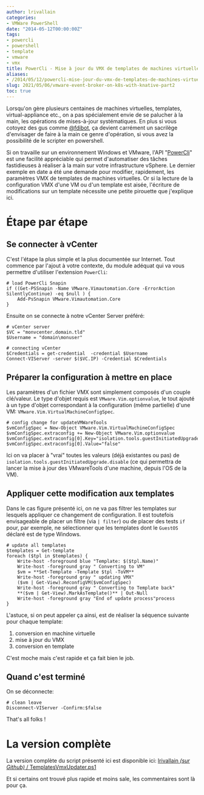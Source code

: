 ```yaml
---
author: lrivallain
categories:
- VMWare PowerShell
date: "2014-05-12T00:00:00Z"
tags:
- powercli
- powershell
- template
- vmware
- vmx
title: PowerCli - Mise à jour du VMX de templates de machines virtuelles
aliases: 
- /2014/05/12/powercli-mise-jour-du-vmx-de-templates-de-machines-virtuelles/
slug: 2021/05/06/vmware-event-broker-on-k8s-with-knative-part2
toc: true
---
```


Lorsqu'on gère plusieurs centaines de machines virtuelles, templates, virtual-appliance etc., on a pas spécialement envie de se palucher à la main, les opérations de mises-à-jour systématiques. En plus si vous cotoyez des gus comme [@fdibot](https://twitter.com/fdibot "Le compte twitter du (gentil) gus en question"), ça devient carrément un sacrilège d'envisager de faire à la main ce genre d'opération, si vous avez la possibilité de le scripter en powershell.

Si on travaille sur un environnement Windows et VMware, l'API "[PowerCli](https://www.vmware.com/support/developer/PowerCLI/ "Documentation de PowerCli")" est une facilité appréciable qui permet d'automatiser des tâches fastidieuses à réaliser à la main sur votre infrastructure vSphere. Le dernier exemple en date a été une demande pour modifier, rapidement, les paramètres VMX de templates de machines virtuelles. Or si la lecture de la configuration VMX d'une VM ou d'un template est aisée, l'écriture de modifications sur un template nécessite une petite pirouette que j'explique ici.


# Étape par étape

## Se connecter à vCenter

C'est l'étape la plus simple et la plus documentée sur Internet. Tout commence par l'ajout à votre contexte, du module adéquat qui va vous permettre d'utiliser l'extension ``PowerCli``:

    # load PowerCli Snapin
    if ((Get-PSSnapin -Name VMware.Vimautomation.Core -ErrorAction SilentlyContinue) -eq $null ) {
        Add-PsSnapin VMware.Vimautomation.Core
    }

Ensuite on se connecte à notre vCenter Server préféré:

    # vCenter server
    $VC = "monvcenter.domain.tld"
    $Username = "domain\monuser"

    # connecting vCenter
    $Credentials = get-credential  -credential $Username
    Connect-VIServer -server $($VC.IP) -Credential $Credentials

## Préparer la configuration à mettre en place

Les paramètres d'un fichier VMX sont simplement composés d'un couple clé/valeur. Le type d'objet requis est ``VMware.Vim.optionvalue``, le tout ajouté à un type d'objet correspondant à la configuration (même partielle) d'une VM: ``VMware.Vim.VirtualMachineConfigSpec``.

    # config change for updateVMWareTools
    $vmConfigSpec = New-Object VMware.Vim.VirtualMachineConfigSpec
    $vmConfigSpec.extraconfig += New-Object VMware.Vim.optionvalue
    $vmConfigSpec.extraconfig[0].Key="isolation.tools.guestInitiatedUpgrade.disable"
    $vmConfigSpec.extraconfig[0].Value="false"

Ici on va placer à "vrai" toutes les valeurs (déjà existantes ou pas) de ``isolation.tools.guestInitiatedUpgrade.disable`` (ce qui permettra de lancer la mise à jour des VMwareTools d'une machine, depuis l'OS de la VM).

## Appliquer cette modification aux templates

Dans le cas figure présenté ici, on ne va pas filtrer les templates sur lesquels appliquer ce changement de configuration. Il est toutefois envisageable de placer un filtre (via ``| filter``) ou de placer des tests ``if`` pour, par exemple, ne sélectionner que les templates dont le ``GuestOS`` déclaré est de type Windows.

    # update all templates
    $templates = Get-template
    foreach ($tpl in $templates) {
        Write-host -foreground blue "Template: $($tpl.Name)"
        Write-host -foreground gray " Converting to VM"
        $vm = **Set-Template -Template $tpl -ToVM**
        Write-host -foreground gray " updating VMX"
        ($vm | Get-View).ReconfigVM($vmConfigSpec)
        Write-host -foreground gray " Converting to Template back"
        **($vm | Get-View).MarkAsTemplate()** | Out-Null
        Write-host -foreground gray "End of update process"process
    }

L'astuce, si on peut appeler ça ainsi, est de réaliser la séquence suivante pour chaque template:

1.  conversion en machine virtuelle
2.  mise à jour du VMX
3.  conversion en template

C'est moche mais c'est rapide et ça fait bien le job.

## Quand c'est terminé

On se déconnecte:

    # clean leave
    Disconnect-VIServer -Confirm:$false

That's all folks !

# La version complète

La version complète du script présenté ici est disponible ici:  [lrivallain _(sur Github)_ / TemplatesVmxUpdater.ps1](https://gist.github.com/lrivallain/b74a87c5c01a53ee242f#file-templatesvmxupdater-ps1 "Le script sur mon profil github/gist")

Et si certains ont trouvé plus rapide et moins sale, les commentaires sont là pour ça.

